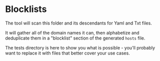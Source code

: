 # Blocklists

The tool will scan this folder and its descendants for Yaml and Txt files.

It will gather all of the domain names it can, then alphabetize and deduplicate
them in a "blocklist" section of the generated `hosts` file.

The tests directory is here to show you what is possible - you'll probably want
to replace it with files that better cover your use cases.
